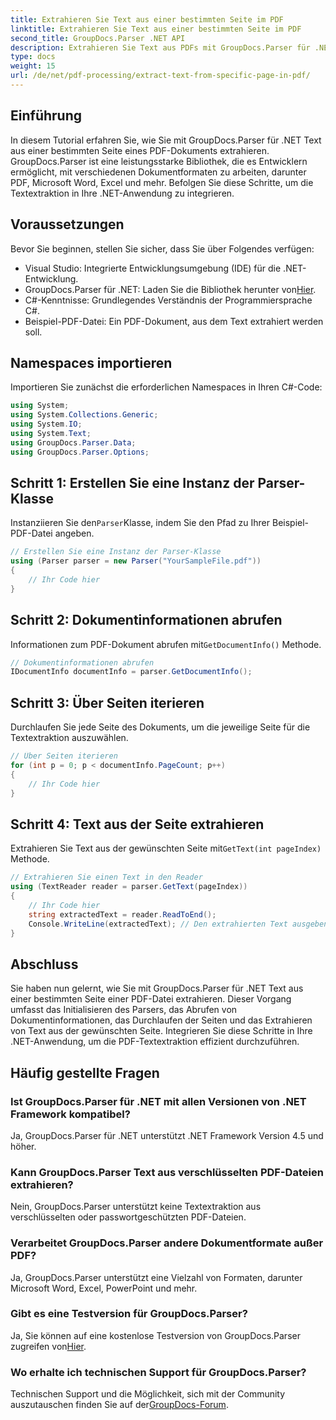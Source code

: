 ```yaml
---
title: Extrahieren Sie Text aus einer bestimmten Seite im PDF
linktitle: Extrahieren Sie Text aus einer bestimmten Seite im PDF
second_title: GroupDocs.Parser .NET API
description: Extrahieren Sie Text aus PDFs mit GroupDocs.Parser für .NET. Rufen Sie mit dieser leistungsstarken Bibliothek mühelos bestimmte Seiteninhalte ab.
type: docs
weight: 15
url: /de/net/pdf-processing/extract-text-from-specific-page-in-pdf/
---
```

## Einführung
In diesem Tutorial erfahren Sie, wie Sie mit GroupDocs.Parser für .NET Text aus einer bestimmten Seite eines PDF-Dokuments extrahieren. GroupDocs.Parser ist eine leistungsstarke Bibliothek, die es Entwicklern ermöglicht, mit verschiedenen Dokumentformaten zu arbeiten, darunter PDF, Microsoft Word, Excel und mehr. Befolgen Sie diese Schritte, um die Textextraktion in Ihre .NET-Anwendung zu integrieren.
## Voraussetzungen
Bevor Sie beginnen, stellen Sie sicher, dass Sie über Folgendes verfügen:
- Visual Studio: Integrierte Entwicklungsumgebung (IDE) für die .NET-Entwicklung.
-  GroupDocs.Parser für .NET: Laden Sie die Bibliothek herunter von[Hier](https://releases.groupdocs.com/parser/net/).
- C#-Kenntnisse: Grundlegendes Verständnis der Programmiersprache C#.
- Beispiel-PDF-Datei: Ein PDF-Dokument, aus dem Text extrahiert werden soll.

## Namespaces importieren
Importieren Sie zunächst die erforderlichen Namespaces in Ihren C#-Code:
```csharp
using System;
using System.Collections.Generic;
using System.IO;
using System.Text;
using GroupDocs.Parser.Data;
using GroupDocs.Parser.Options;
```
## Schritt 1: Erstellen Sie eine Instanz der Parser-Klasse
 Instanziieren Sie den`Parser`Klasse, indem Sie den Pfad zu Ihrer Beispiel-PDF-Datei angeben.
```csharp
// Erstellen Sie eine Instanz der Parser-Klasse
using (Parser parser = new Parser("YourSampleFile.pdf"))
{
    // Ihr Code hier
}
```
## Schritt 2: Dokumentinformationen abrufen
 Informationen zum PDF-Dokument abrufen mit`GetDocumentInfo()` Methode.
```csharp
// Dokumentinformationen abrufen
IDocumentInfo documentInfo = parser.GetDocumentInfo();
```
## Schritt 3: Über Seiten iterieren
Durchlaufen Sie jede Seite des Dokuments, um die jeweilige Seite für die Textextraktion auszuwählen.
```csharp
// Über Seiten iterieren
for (int p = 0; p < documentInfo.PageCount; p++)
{
    // Ihr Code hier
}
```
## Schritt 4: Text aus der Seite extrahieren
 Extrahieren Sie Text aus der gewünschten Seite mit`GetText(int pageIndex)` Methode.
```csharp
// Extrahieren Sie einen Text in den Reader
using (TextReader reader = parser.GetText(pageIndex))
{
    // Ihr Code hier
    string extractedText = reader.ReadToEnd();
    Console.WriteLine(extractedText); // Den extrahierten Text ausgeben
}
```

## Abschluss
Sie haben nun gelernt, wie Sie mit GroupDocs.Parser für .NET Text aus einer bestimmten Seite einer PDF-Datei extrahieren. Dieser Vorgang umfasst das Initialisieren des Parsers, das Abrufen von Dokumentinformationen, das Durchlaufen der Seiten und das Extrahieren von Text aus der gewünschten Seite. Integrieren Sie diese Schritte in Ihre .NET-Anwendung, um die PDF-Textextraktion effizient durchzuführen.

## Häufig gestellte Fragen
### Ist GroupDocs.Parser für .NET mit allen Versionen von .NET Framework kompatibel?
Ja, GroupDocs.Parser für .NET unterstützt .NET Framework Version 4.5 und höher.
### Kann GroupDocs.Parser Text aus verschlüsselten PDF-Dateien extrahieren?
Nein, GroupDocs.Parser unterstützt keine Textextraktion aus verschlüsselten oder passwortgeschützten PDF-Dateien.
### Verarbeitet GroupDocs.Parser andere Dokumentformate außer PDF?
Ja, GroupDocs.Parser unterstützt eine Vielzahl von Formaten, darunter Microsoft Word, Excel, PowerPoint und mehr.
### Gibt es eine Testversion für GroupDocs.Parser?
 Ja, Sie können auf eine kostenlose Testversion von GroupDocs.Parser zugreifen von[Hier](https://releases.groupdocs.com/).
### Wo erhalte ich technischen Support für GroupDocs.Parser?
 Technischen Support und die Möglichkeit, sich mit der Community auszutauschen finden Sie auf der[GroupDocs-Forum](https://forum.groupdocs.com/c/parser/17).